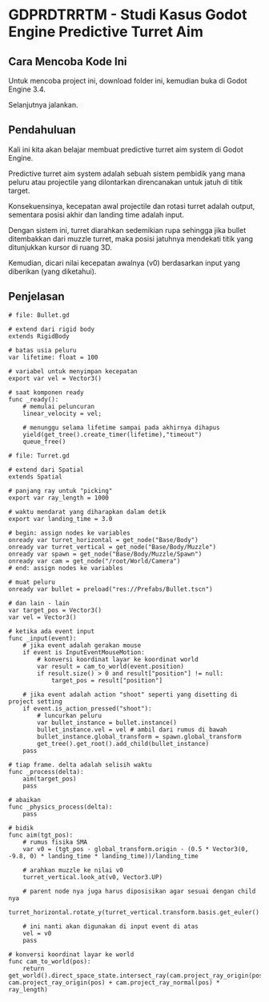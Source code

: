 # GDPRDTRRTM - Studi Kasus Godot Engine Predictive Turret Aim

## Cara Mencoba Kode Ini

Untuk mencoba project ini, download folder ini, kemudian buka di Godot Engine 3.4.

Selanjutnya jalankan.

## Pendahuluan

Kali ini kita akan belajar membuat predictive turret aim system di Godot Engine.

Predictive turret aim system adalah sebuah sistem pembidik yang mana peluru atau projectile yang dilontarkan direncanakan untuk jatuh di titik target.

Konsekuensinya, kecepatan awal projectile dan rotasi turret adalah output, sementara posisi akhir dan landing time adalah input.

Dengan sistem ini, turret diarahkan sedemikian rupa sehingga jika bullet ditembakkan dari muzzle turret, maka posisi jatuhnya mendekati titik yang ditunjukkan kursor di ruang 3D.

Kemudian, dicari nilai kecepatan awalnya (v0) berdasarkan input yang diberikan (yang diketahui).

## Penjelasan

```
# file: Bullet.gd

# extend dari rigid body
extends RigidBody

# batas usia peluru
var lifetime: float = 100

# variabel untuk menyimpan kecepatan
export var vel = Vector3()

# saat komponen ready
func _ready():
    # memulai peluncuran
    linear_velocity = vel;

    # menunggu selama lifetime sampai pada akhirnya dihapus
    yield(get_tree().create_timer(lifetime),"timeout")
    queue_free()
```

```
# file: Turret.gd

# extend dari Spatial
extends Spatial

# panjang ray untuk "picking"
export var ray_length = 1000

# waktu mendarat yang diharapkan dalam detik
export var landing_time = 3.0

# begin: assign nodes ke variables
onready var turret_horizontal = get_node("Base/Body")
onready var turret_vertical = get_node("Base/Body/Muzzle")
onready var spawn = get_node("Base/Body/Muzzle/Spawn")
onready var cam = get_node("/root/World/Camera")
# end: assign nodes ke variables

# muat peluru
onready var bullet = preload("res://Prefabs/Bullet.tscn")

# dan lain - lain
var target_pos = Vector3()
var vel = Vector3()

# ketika ada event input
func _input(event):
    # jika event adalah gerakan mouse
    if event is InputEventMouseMotion:
        # konversi koordinat layar ke koordinat world
        var result = cam_to_world(event.position)
        if result.size() > 0 and result["position"] != null:
            target_pos = result["position"]

    # jika event adalah action "shoot" seperti yang disetting di project setting
    if event.is_action_pressed("shoot"):
        # luncurkan peluru
        var bullet_instance = bullet.instance()
        bullet_instance.vel = vel # ambil dari rumus di bawah
        bullet_instance.global_transform = spawn.global_transform
        get_tree().get_root().add_child(bullet_instance)
    pass

# tiap frame. delta adalah selisih waktu
func _process(delta):
    aim(target_pos)
    pass

# abaikan
func _physics_process(delta):
    pass

# bidik
func aim(tgt_pos):
    # rumus fisika SMA
    var v0 = (tgt_pos - global_transform.origin - (0.5 * Vector3(0, -9.8, 0) * landing_time * landing_time))/landing_time

    # arahkan muzzle ke nilai v0
    turret_vertical.look_at(v0, Vector3.UP)

    # parent node nya juga harus diposisikan agar sesuai dengan child nya
    turret_horizontal.rotate_y(turret_vertical.transform.basis.get_euler().y)

    # ini nanti akan digunakan di input event di atas
    vel = v0
    pass

# konversi koordinat layar ke world
func cam_to_world(pos):
    return get_world().direct_space_state.intersect_ray(cam.project_ray_origin(pos), cam.project_ray_origin(pos) + cam.project_ray_normal(pos) * ray_length)
```

# 
